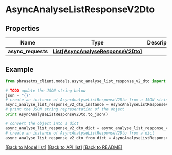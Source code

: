 # AsyncAnalyseListResponseV2Dto

## Properties

| Name               | Type                                                                | Description | Notes      |
| ------------------ | ------------------------------------------------------------------- | ----------- | ---------- |
| **async_requests** | [**List[AsyncAnalyseResponseV2Dto]**](AsyncAnalyseResponseV2Dto.md) |             | [optional] |

## Example

```python
from phrasetms_client.models.async_analyse_list_response_v2_dto import AsyncAnalyseListResponseV2Dto

# TODO update the JSON string below
json = "{}"
# create an instance of AsyncAnalyseListResponseV2Dto from a JSON string
async_analyse_list_response_v2_dto_instance = AsyncAnalyseListResponseV2Dto.from_json(json)
# print the JSON string representation of the object
print AsyncAnalyseListResponseV2Dto.to_json()

# convert the object into a dict
async_analyse_list_response_v2_dto_dict = async_analyse_list_response_v2_dto_instance.to_dict()
# create an instance of AsyncAnalyseListResponseV2Dto from a dict
async_analyse_list_response_v2_dto_from_dict = AsyncAnalyseListResponseV2Dto.from_dict(async_analyse_list_response_v2_dto_dict)
```

[[Back to Model list]](../README.md#documentation-for-models) [[Back to API list]](../README.md#documentation-for-api-endpoints) [[Back to README]](../README.md)
